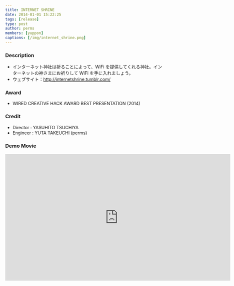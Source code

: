 ```yaml
---
title: INTERNET SHRINE
date: 2014-01-01 15:22:25
tags: [release]
type: post
author: perms
members: [yuppon]
captions: [/img/internet_shrine.png]
---
```


### Description

* インターネット神社は祈ることによって、WiFi を提供してくれる神社。インターネットの神さまにお祈りして WiFi を手に入れましょう。
* ウェブサイト：http://internetshrine.tumblr.com/

### Award

* WIRED CREATIVE HACK AWARD BEST PRESENTATION (2014)

### Credit

* Director : YASUHITO TSUCHIYA
* Engineer : YUTA TAKEUCHI (perms)

### Demo Movie

<iframe src="https://player.vimeo.com/video/83606253" width="720" height="405" frameborder="0" webkitallowfullscreen mozallowfullscreen allowfullscreen></iframe>
